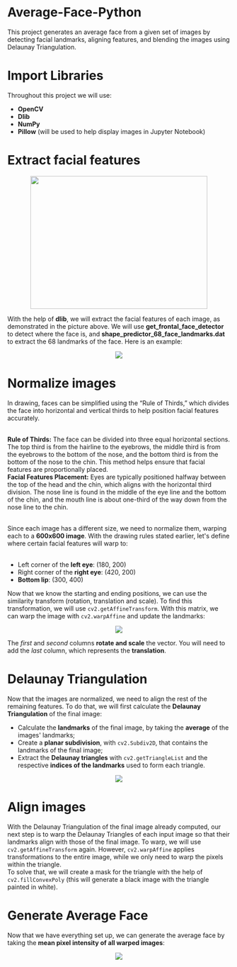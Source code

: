 # Average-Face-Python
This project generates an average face from a given set of images by detecting facial landmarks, aligning features, and blending the images using Delaunay Triangulation.

# **Import Libraries**
Throughout this project we will use:

* **OpenCV**
* **Dlib**
* **NumPy**
* **Pillow** (will be used to help display images in Jupyter Notebook)


# **Extract facial features**<br>
<div align="center">
  <img src="https://pyimagesearch.com/wp-content/uploads/2017/04/facial_landmarks_68markup.jpg" width=400 height=300>
</div>

With the help of **dlib**, we will extract the facial features of each image, as demonstrated in the picture above. We will use **get_frontal_face_detector** to detect where the face is, and **shape_predictor_68_face_landmarks.dat** to extract the 68 landmarks of the face. Here is an example:<br>

<div align="center">
  <img src="https://github.com/user-attachments/assets/39629786-3a29-4d9d-b574-e2b8763571e4">
</div>


# **Normalize images**
In drawing, faces can be simplified using the “Rule of Thirds,” which divides the face into horizontal and vertical thirds to help position facial features accurately.<br><br>

**Rule of Thirds:** The face can be divided into three equal horizontal sections. The top third is from the hairline to the eyebrows, the middle third is from the eyebrows to the bottom of the nose, and the bottom third is from the bottom of the nose to the chin. This method helps ensure that facial features are proportionally placed.<br>
**Facial Features Placement:** Eyes are typically positioned halfway between the top of the head and the chin, which aligns with the horizontal third division. The nose line is found in the middle of the eye line and the bottom of the chin, and the mouth line is about one-third of the way down from the nose line to the chin.<br><br>

Since each image has a different size, we need to normalize them, warping each to a **600x600 image**. With the drawing rules stated earlier, let's define where certain facial features will warp to:<br><br>

* Left corner of the **left eye**: (180, 200)
* Right corner of the **right eye**: (420, 200)
* **Bottom lip**: (300, 400)

Now that we know the starting and ending positions, we can use the similarity transform (rotation, translation and scale). To find this transformation, we will use `cv2.getAffineTransform`. With this matrix, we can warp the image with `cv2.warpAffine` and update the landmarks:<br>

<div align="center">
  <img src="https://learnopencv.com/wp-content/ql-cache/quicklatex.com-b6e614b5448854f2c83abcb6e5786774_l3.png">
</div>

The *first* and *second* columns **rotate and scale** the vector. You will need to add the *last* column, which represents the **translation**.


# **Delaunay Triangulation**
Now that the images are normalized, we need to align the rest of the remaining features. To do that, we will first calculate the **Delaunay Triangulation** of the final image:<br>

* Calculate the **landmarks** of the final image, by taking the **average** of the images' landmarks;
* Create a **planar subdivision**, with `cv2.Subdiv2D`, that contains the landmarks of the final image;
* Extract the **Delaunay triangles** with `cv2.getTriangleList` and the respective **indices of the landmarks** used to form each triangle.

<div align="center">
  <img src="https://github.com/user-attachments/assets/03b65f05-2b76-4805-a2c6-b09221ed9e4a">
</div>


# **Align images**
With the Delaunay Triangulation of the final image already computed, our next step is to warp the Delaunay Triangles of each input image so that their landmarks align with those of the final image. To warp, we will use `cv2.getAffineTransform` again. However, `cv2.warpAffine` applies transformations to the entire image, while we only need to warp the pixels within the triangle.<br>
To solve that, we will create a mask for the triangle with the help of `cv2.fillConvexPoly` (this will generate a black image with the triangle painted in white).


# **Generate Average Face**
Now that we have everything set up, we can generate the average face by taking the **mean pixel intensity of all warped images**:

<div align="center">
  <img src="https://github.com/user-attachments/assets/038e2dfb-bafd-4c1a-b283-68838019a0af">
</div>
